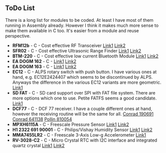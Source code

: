 ## ToDo List ##

There is a long list for modules to be coded. At least I have most of them running in Assembly already. However I think it makes much more sense to make them available in C too. It's easier from a module and reuse perspective.

  * **RFM12b** - C - Cost effective RF Transceiver [Link1](http://www.hoperf.com/upload/rf/RFM12B.pdf) [Link2](http://www.hoperf.com/upload/rf/RF12_code.pdf)
  * **SFR02** - C - Cost effective Ultrasonic Range Finder [Link1](http://www.robotshop.com/PDF/devantech-SRF02-specifications.pdf) [Link2](http://www.robot-electronics.co.uk/htm/srf02tech.htm)
  * **BTM-220** - C - Cost effective low current Bluetooth Module [Link1](http://www.rayson.com/btm220.html) [Link2](http://code.google.com/p/lib430/source/browse/docs/BTM220_DataSheet.pdf)
  * **EA DOGM 162** - C - [Link1](http://www.lcd-module.de/pdf/doma/dog-m.pdf) [Link2](http://www.lcd-module.de/deu/disk/startdog_v20.zip)
  * **EA DOGM 163** - C - [Link1](http://www.lcd-module.de/pdf/doma/dog-m.pdf) [Link2](http://www.lcd-module.de/deu/disk/startdog_v20.zip)
  * **EC12** - C - ALPS rotary switch with push button. I have various ones at hand, e.g. EC12E2424407 which seems to be discontinued by ALPS. Anyways the difference in the various EC12 variants are more geometric. [Link1](http://www.alps.com/WebObjects/catalog.woa/E/HTML/Encoder/Incremental/EC12E/EC12E_list.html)
  * **SD FAT** - C - SD card support over SPI with FAT file system. There are more options which one to use. Petite FATFS seems a good candidate. [Link1](http://elm-chan.org/fsw/ff/00index_p.html)
  * **DCF77** - C - DCF 77 receiver. I have a couple different ones at hand, however the receiving routine will be the same for all. [Conrad 190691](http://www2.produktinfo.conrad.com/datenblaetter/175000-199999/190691-da-01-en-DCF77_Empfaengermodul.pdf) [Conrad 641138](http://www2.produktinfo.conrad.com/datenblaetter/625000-649999/641138-an-01-en-Anschlussplan_DCF_Empfaengerplatine.pdf) [Pollin 810054](http://www.pollin.de/shop/downloads/D810054D.PDF)
  * **MPXH6115A** - C - Freescale Pressure Sensor [Link1](http://cache.freescale.com/files/sensors/doc/data_sheet/MPXA6115A.pdf) [Link2](http://cache.freescale.com/files/sensors/doc/data_sheet/MPXAZ6115A.pdf)
  * **H1 2322 691 90001** - C - Philips/Vishay Humidity Sensor [Link1](http://www.vishay.com/docs/29001/23226919.pdf) [Link2](http://www.reichelt.de/index.html?;ACTION=7;LA=3;OPEN=0;INDEX=0;FILENAME=B400%252FFEUCHTESENSOR%2523PHI.pdf;SID=25Ty60yn8AAAIAAB3atUIafb42fc59874e4a6e6a8f7265f72fd42)
  * **MMA7455LR2** - C - Freescale 3-Axis Low-g Accelerometer  [Link1](http://www.freescale.com/files/sensors/doc/data_sheet/MMA7455L.pdf)
  * **RV-3028-C2** - C - Micro Crystal RTC with I2C interface and integrated quartz crystal [Link1](http://www.microcrystal.com/images/_PDF/5_Real-Time-Clock_RV/rv-3029-c2.pdf) [Link2](http://www.microcrystal.com/images/_PDF/5_Real-Time-Clock_RV/appmanual/RV-3029_App-Manual_V2.1.pdf)
